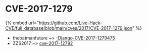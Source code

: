# CVE-2017-1279
{% embed url="https://github.com/Live-Hack-CVE/full_database/blob/main/cves/2017/CVE-2017-1279.json" %}

* thebatmanfuture ~> [-Django-CVE-2017-1279475](https://www.alice-snow.ru/2017/database/cve-2017-1279/-django-cve-2017-1279475-thebatmanfuture)
* ZZS2017 ~> [cve-2017-12792](https://www.alice-snow.ru/2017/database/cve-2017-1279/cve-2017-12792-zzs2017)
